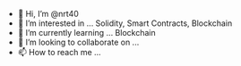 - 👋 Hi, I’m @nrt40
- 👀 I’m interested in ... Solidity, Smart Contracts, Blockchain
- 🌱 I’m currently learning ... Blockchain
- 💞️ I’m looking to collaborate on ...
- 📫 How to reach me ...

<!---
nrt40/nrt40 is a ✨ special ✨ repository because its `README.md` (this file) appears on your GitHub profile.
You can click the Preview link to take a look at your changes.
--->
